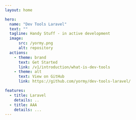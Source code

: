 ```yaml
---
layout: home

hero:
  name: "Dev Tools Laravel"
  text: ""
  tagline: Handy Stuff - in active development
  image:
      src: /yormy.png
      alt: repository
  actions:
    - theme: brand
      text: Get Started
      link: /v1/introduction/what-is-dev-tools
    - theme: alt
      text: View on GitHub
      link: https://github.com/yormy/dev-tools-laravel/

features:
  - title: Laravel
    details: ..
  - title: AAA
    details: ...
---
```

